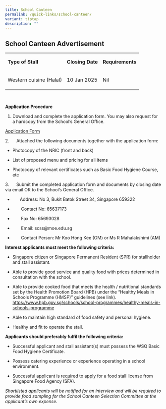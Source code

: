 ```yaml
---
title: School Canteen
permalink: /quick-links/school-canteen/
variant: tiptap
description: ""
---
```

<h2>School Canteen Advertisement</h2>
<table style="minWidth: 75px">
<colgroup>
<col>
<col>
<col>
</colgroup>
<tbody>
<tr>
<td rowspan="1" colspan="1">
<p><strong>Type of Stall</strong>
</p>
</td>
<td rowspan="1" colspan="1">
<p><strong>Closing Date</strong>
</p>
</td>
<td rowspan="1" colspan="1">
<p><strong>Requirements</strong>
</p>
</td>
</tr>
<tr>
<td rowspan="1" colspan="1">
<p>Western cuisine (Halal)</p>
</td>
<td rowspan="1" colspan="1">
<p>10 Jan 2025</p>
</td>
<td rowspan="1" colspan="1">
<p>Nil</p>
</td>
</tr>
</tbody>
</table>
<p>&nbsp;</p>
<p><strong>Application Procedure</strong>
</p>
<ol data-tight="true" class="tight">
<li>
<p>Download and complete the application form. You may also request for a
hardcopy from the School’s General Office.</p>
</li>
</ol>
<p><a href="/files/School Canteen/Application_for_Canteen_Stall_FormBF7_250924.pdf" rel="noopener nofollow" target="_blank">Application Form</a>
</p>
<p>2.&nbsp;&nbsp;&nbsp;&nbsp;&nbsp; Attached the following documents together
with the application form:</p>
<ul data-tight="true" class="tight">
<li>
<p>Photocopy of the NRIC (front and back)</p>
</li>
<li>
<p>List of proposed menu and pricing for all items</p>
</li>
<li>
<p>Photocopy of relevant certificates such as Basic Food Hygiene Course,
etc</p>
</li>
</ul>
<p>3.&nbsp;&nbsp;&nbsp;&nbsp;&nbsp; Submit the completed application form
and documents by closing date via email OR to the School’s General Office.</p>
<ul data-tight="true" class="tight">
<li>
<p>&nbsp;&nbsp;&nbsp;&nbsp;&nbsp; Address: No 3, Bukit Batok Street 34, Singapore
659322</p>
</li>
<li>
<p>&nbsp;&nbsp;&nbsp;&nbsp;&nbsp;&nbsp; Contact No: 65637173</p>
</li>
<li>
<p>&nbsp;&nbsp;&nbsp;&nbsp;&nbsp;&nbsp; Fax No: 65693028</p>
</li>
<li>
<p>&nbsp;&nbsp;&nbsp;&nbsp;&nbsp;&nbsp; Email: <a rel="noopener noreferrer nofollow" target="_blank">scss@moe.edu.sg</a>
</p>
</li>
<li>
<p>&nbsp;&nbsp;&nbsp;&nbsp;&nbsp;&nbsp; Contact Person: Mr Koo Hong Kee (OM)
or Ms R Mahalakshimi (AM)</p>
</li>
</ul>
<p><strong>Interest applicants must meet the following criteria:</strong>
</p>
<ul data-tight="true" class="tight">
<li>
<p>Singapore citizen or Singapore Permanent Resident (SPR) for stallholder
and stall assistant.</p>
</li>
<li>
<p>Able to provide good service and quality food with prices determined in
consultation with the school.</p>
</li>
<li>
<p>Able to provide cooked food that meets the health / nutritional standards
set by the Health Promotion Board (HPB) under the “Healthy Meals in Schools
Programme (HMSP)” guidelines (see link). <a href="https://www.hpb.gov.sg/schools/school-programmes/healthy-meals-in-schools-programme" rel="noopener noreferrer nofollow" target="_blank">https://www.hpb.gov.sg/schools/school-programmes/healthy-meals-in-schools-programme</a>
</p>
</li>
<li>
<p>Able to maintain high standard of food safety and personal hygiene.</p>
</li>
<li>
<p>Healthy and fit to operate the stall.</p>
</li>
</ul>
<p><strong>Applicants should preferably fulfil the following criteria:</strong>
</p>
<ul data-tight="true" class="tight">
<li>
<p>Successful applicant and stall assistant(s) must possess the WSQ Basic
Food Hygiene Certificate.</p>
</li>
<li>
<p>Possess catering experience or experience operating in a school environment.</p>
</li>
<li>
<p>Successful applicant is required to apply for a food stall license from
Singapore Food Agency (SFA).</p>
</li>
</ul>
<p><em>Shortlisted applicants will be notified for an interview and will be required to provide food sampling for the School Canteen Selection Committee at the applicant’s own expense.</em>
</p>
<p>&nbsp;</p>